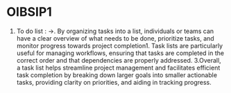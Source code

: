 # OIBSIP1
1. To do list : ->. By organizing tasks into a list, individuals or teams can have a clear overview of what needs to be done, prioritize tasks, and monitor progress towards project completion1. Task lists are particularly useful for managing workflows, ensuring that tasks are completed in the correct order and that dependencies are properly addressed.
3.Overall, a task list helps streamline project management and facilitates efficient task completion by breaking down larger goals into smaller actionable tasks, providing clarity on priorities, and aiding in tracking progress.

